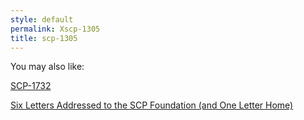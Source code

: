 ```yaml
---
style: default
permalink: Xscp-1305
title: scp-1305
---
```

You may also like:

[SCP-1732](http://scp-wiki.net/scp-1732)

[Six Letters Addressed to the SCP Foundation (and One Letter Home)](http://scp-wiki.net/six-letters-addressed)
